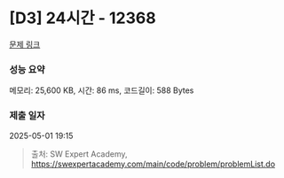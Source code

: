 # [D3] 24시간 - 12368 

[문제 링크](https://swexpertacademy.com/main/code/problem/problemDetail.do?contestProbId=AXsEBlLqedsDFARX) 

### 성능 요약

메모리: 25,600 KB, 시간: 86 ms, 코드길이: 588 Bytes

### 제출 일자

2025-05-01 19:15



> 출처: SW Expert Academy, https://swexpertacademy.com/main/code/problem/problemList.do
